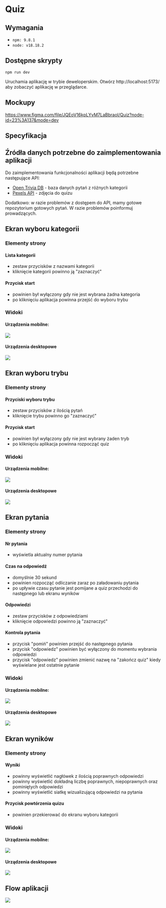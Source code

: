 # Quiz

## Wymagania

- `npm: 9.8.1`
- `node: v18.18.2`

## Dostępne skrypty

`npm run dev`

Uruchamia aplikację w trybie deweloperskim.
Otwórz http://localhost:5173/ aby zobaczyć aplikację w przeglądarce.

## Mockupy

https://www.figma.com/file/JQEoV16kpLYvM7LaBbraol/Quiz?node-id=23%3A137&mode=dev


## Specyfikacja


## Źródła danych potrzebne do zaimplementowania aplikacji

Do zaimplementowania funkcjonalności aplikacji będą potrzebne następujące API:

- [Open Trivia DB](https://opentdb.com/) - baza danych pytań z różnych kategorii
- [Pexels API](https://www.pexels.com/api/documentation/) - zdjęcia do quizu

Dodatkowo: w razie problemów z dostępem do API, mamy gotowe repozytorium gotowych pytań. W razie problemów poinformuj prowadzących.

## Ekran wyboru kategorii

### Elementy strony

#### Lista kategorii
 - zestaw przycisków z nazwami kategorii
 - kliknięcie kategorii powinno ją "zaznaczyć"

#### Przycisk start
 - powinien był wyłączony gdy nie jest wybrana żadna kategoria
 - po kliknięciu aplikacja powinna przejść do wyboru trybu

### Widoki

#### Urządzenia mobilne:
![](./docs/images/categories_mobile.png)

#### Urządzenia desktopowe
![](./docs/images/categories_desktop.png)

## Ekran wyboru trybu

### Elementy strony

#### Przyciski wyboru trybu
 - zestaw przycisków z ilością pytań
 - kliknięcie trybu powinno go "zaznaczyć"

#### Przycisk start
 - powinien był wyłączony gdy nie jest wybrany żaden tryb
 - po kliknięciu aplikacja powinna rozpocząć quiz

### Widoki

#### Urządzenia mobilne:
![](./docs/images/mode_mobile.png)

#### Urządzenia desktopowe
![](./docs/images/mode_desktop.png)

## Ekran pytania

### Elementy strony

#### Nr pytania
 - wyświetla aktualny numer pytania

#### Czas na odpowiedź
  - domyślnie 30 sekund
  - powinien rozpocząć odliczanie zaraz po załadowaniu pytania
  - po upływie czasu pytanie jest pomijane a quiz przechodzi do następnego lub ekranu wyników

#### Odpowiedzi
 - zestaw przycisków z odpowiedziami
 - kliknięcie odpowiedzi powinno ją "zaznaczyć"

#### Kontrola pytania
 - przycisk "pomiń" powinien przejść do następnego pytania
 - przycisk "odpowiedz" powinien być wyłączony do momentu wybrania odpowiedzi
 - przycisk "odpowiedz" powinien zmienić nazwę na "zakończ quiz" kiedy wyświelane jest ostatnie pytanie

### Widoki

#### Urządzenia mobilne:
![](./docs/images/qa_mobile.png)

#### Urządzenia desktopowe
![](./docs/images/qa_desktop.png)

## Ekran wyników

### Elementy strony

#### Wyniki
 - powinny wyświetlić nagłówek z ilością poprawnych odpowiedzi
 - powinny wyświetlić dokładną liczbę poprawnych, niepoprawnych oraz pominiętych odpowiedzi
 - powinny wyświetlić siatkę wizualizującą odpowiedzi na pytania

#### Przycisk powtórzenia quizu
 - powinien przekierować do ekranu wyboru kategorii

### Widoki

#### Urządzenia mobilne:
![](./docs/images/score_mobile.png)

#### Urządzenia desktopowe
![](./docs/images/score_desktop.png)

## Flow aplikacji
![](./docs/images/flow.png)